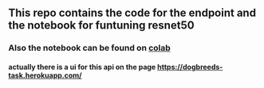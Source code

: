 ##  This repo contains the code for the endpoint and the notebook for funtuning resnet50

### Also the notebook can be found on [colab](https://colab.research.google.com/drive/1n3ER-i1u2Oq8e3Bqvcn8WANNdM6vNPkH?usp=sharing)

#### actually there is a ui for this api  on the page https://dogbreeds-task.herokuapp.com/
